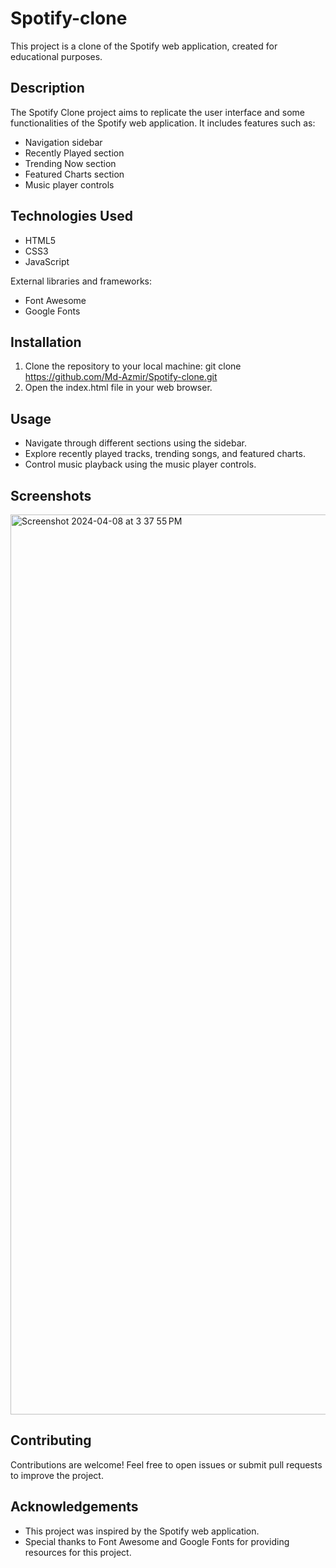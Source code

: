 # Spotify-clone


This project is a clone of the Spotify web application, created for educational purposes.

## Description

The Spotify Clone project aims to replicate the user interface and some functionalities of the Spotify web application. It includes features such as:

- Navigation sidebar
- Recently Played section
- Trending Now section
- Featured Charts section
- Music player controls

## Technologies Used

- HTML5
- CSS3
- JavaScript

External libraries and frameworks:

- Font Awesome
- Google Fonts

## Installation

1. Clone the repository to your local machine:
git clone https://github.com/Md-Azmir/Spotify-clone.git
2. Open the index.html file in your web browser.

## Usage

- Navigate through different sections using the sidebar.
- Explore recently played tracks, trending songs, and featured charts.
- Control music playback using the music player controls.

## Screenshots

<img width="1440" alt="Screenshot 2024-04-08 at 3 37 55 PM" src="https://github.com/Md-Azmir/Spotify-clone/assets/153702739/561b8de6-c0b5-4005-bfcb-9c1756c4d839">

## Contributing

Contributions are welcome! Feel free to open issues or submit pull requests to improve the project.

## Acknowledgements

- This project was inspired by the Spotify web application.
- Special thanks to Font Awesome and Google Fonts for providing resources for this project.
